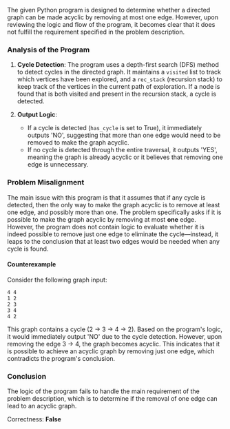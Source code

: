 The given Python program is designed to determine whether a directed graph can be made acyclic by removing at most one edge. However, upon reviewing the logic and flow of the program, it becomes clear that it does not fulfill the requirement specified in the problem description.

### Analysis of the Program

1. **Cycle Detection**: 
   The program uses a depth-first search (DFS) method to detect cycles in the directed graph. It maintains a `visited` list to track which vertices have been explored, and a `rec_stack` (recursion stack) to keep track of the vertices in the current path of exploration. If a node is found that is both visited and present in the recursion stack, a cycle is detected.

2. **Output Logic**:
   - If a cycle is detected (`has_cycle` is set to True), it immediately outputs 'NO', suggesting that more than one edge would need to be removed to make the graph acyclic.
   - If no cycle is detected through the entire traversal, it outputs 'YES', meaning the graph is already acyclic or it believes that removing one edge is unnecessary.

### Problem Misalignment

The main issue with this program is that it assumes that if any cycle is detected, then the only way to make the graph acyclic is to remove at least one edge, and possibly more than one. The problem specifically asks if it is possible to make the graph acyclic by removing at most **one** edge. However, the program does not contain logic to evaluate whether it is indeed possible to remove just one edge to eliminate the cycle—instead, it leaps to the conclusion that at least two edges would be needed when any cycle is found.

#### Counterexample

Consider the following graph input:

```
4 4
1 2
2 3
3 4
4 2
```
This graph contains a cycle (2 -> 3 -> 4 -> 2). Based on the program's logic, it would immediately output 'NO' due to the cycle detection. However, upon removing the edge 3 -> 4, the graph becomes acyclic. This indicates that it is possible to achieve an acyclic graph by removing just one edge, which contradicts the program's conclusion.

### Conclusion

The logic of the program fails to handle the main requirement of the problem description, which is to determine if the removal of one edge can lead to an acyclic graph. 

Correctness: **False**